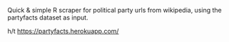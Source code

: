 Quick & simple R scraper for political party urls from wikipedia, using the partyfacts dataset as input.

h/t https://partyfacts.herokuapp.com/
